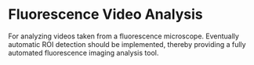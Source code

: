 # Fluorescence Video Analysis

For analyzing videos taken from a fluorescence microscope. Eventually automatic ROI detection should be implemented, thereby providing a fully automated fluorescence imaging analysis tool.